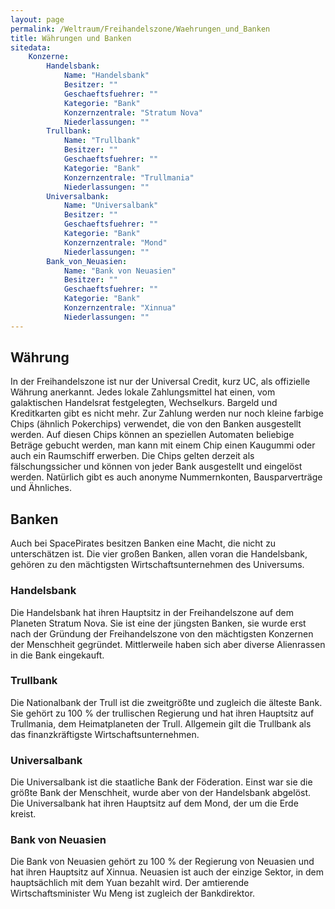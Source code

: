 ```yaml
---
layout: page
permalink: /Weltraum/Freihandelszone/Waehrungen_und_Banken
title: Währungen und Banken
sitedata:
    Konzerne:
        Handelsbank:
            Name: "Handelsbank"
            Besitzer: ""
            Geschaeftsfuehrer: ""
            Kategorie: "Bank"
            Konzernzentrale: "Stratum Nova"
            Niederlassungen: ""
        Trullbank:
            Name: "Trullbank"
            Besitzer: ""
            Geschaeftsfuehrer: ""
            Kategorie: "Bank"
            Konzernzentrale: "Trullmania"
            Niederlassungen: ""
        Universalbank:
            Name: "Universalbank"
            Besitzer: ""
            Geschaeftsfuehrer: ""
            Kategorie: "Bank"
            Konzernzentrale: "Mond"
            Niederlassungen: ""
        Bank_von_Neuasien:
            Name: "Bank von Neuasien"
            Besitzer: ""
            Geschaeftsfuehrer: ""
            Kategorie: "Bank"
            Konzernzentrale: "Xinnua"
            Niederlassungen: ""
---
```




## Währung

In der Freihandelszone ist nur der Universal Credit, kurz UC, als offizielle Währung anerkannt. Jedes lokale Zahlungsmittel hat einen, vom galaktischen Handelsrat festgelegten, Wechselkurs. Bargeld und Kreditkarten gibt es nicht mehr. Zur Zahlung werden nur noch kleine farbige Chips (ähnlich Pokerchips) verwendet, die von den Banken ausgestellt werden. Auf diesen Chips können an speziellen Automaten beliebige Beträge gebucht werden, man kann mit einem Chip einen Kaugummi oder auch ein Raumschiff erwerben. Die Chips gelten derzeit als fälschungssicher und können von jeder Bank ausgestellt und eingelöst werden. Natürlich gibt es auch anonyme Nummernkonten, Bausparverträge und Ähnliches.

## Banken

Auch bei SpacePirates besitzen Banken eine Macht, die nicht zu unterschätzen ist. Die vier großen Banken, allen voran die Handelsbank, gehören zu den mächtigsten Wirtschaftsunternehmen des Universums.

### Handelsbank

Die Handelsbank hat ihren Hauptsitz in der Freihandelszone auf dem Planeten Stratum Nova. Sie ist eine der jüngsten Banken, sie wurde erst nach der Gründung der Freihandelszone von den mächtigsten Konzernen der Menschheit gegründet. Mittlerweile haben sich aber diverse Alienrassen in die Bank eingekauft.

### Trullbank

Die Nationalbank der Trull ist die zweitgrößte und zugleich die älteste Bank. Sie gehört zu 100 % der trullischen Regierung und hat ihren Hauptsitz auf Trullmania, dem Heimatplaneten der Trull. Allgemein gilt die Trullbank als das finanzkräftigste Wirtschaftsunternehmen.

### Universalbank

Die Universalbank ist die staatliche Bank der Föderation. Einst war sie die größte Bank der Menschheit, wurde aber von der Handelsbank abgelöst. Die Universalbank hat ihren Hauptsitz auf dem Mond, der um die Erde kreist.

### Bank von Neuasien

Die Bank von Neuasien gehört zu 100 % der Regierung von Neuasien und hat ihren Hauptsitz auf Xinnua. Neuasien ist auch der einzige Sektor, in dem hauptsächlich mit dem Yuan bezahlt wird. Der amtierende Wirtschaftsminister Wu Meng ist zugleich der Bankdirektor.
